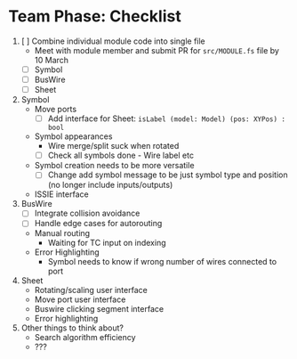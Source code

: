 # Team Phase: Checklist

1. [ ] Combine individual module code into single file
    - Meet with module member and submit PR for `src/MODULE.fs` file by 10 March
    - [ ] Symbol
    - [ ] BusWire
    - [ ] Sheet

2. Symbol
    * Move ports
        - [ ] Add interface for Sheet: `isLabel (model: Model) (pos: XYPos) : bool`
    * Symbol appearances
        - Wire merge/split suck when rotated
        - [ ] Check all symbols done - Wire label etc
    * Symbol creation needs to be more versatile
        - [ ] Change add symbol message to be just symbol type and position (no longer include inputs/outputs)
    * ISSIE interface
4. BusWire
    * [ ] Integrate collision avoidance
    * [ ] Handle edge cases for autorouting
    * Manual routing
        - Waiting for TC input on indexing
    * Error Highlighting
        - Symbol needs to know if wrong number of wires connected to port
5. Sheet
    * Rotating/scaling user interface
    * Move port user interface
    * Buswire clicking segment interface
    * Error highlighting
6. Other things to think about?
    * Search algorithm efficiency
    * ???